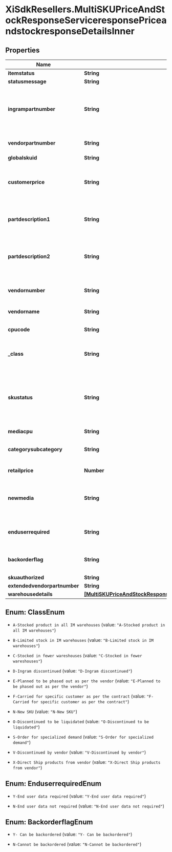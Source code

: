 # XiSdkResellers.MultiSKUPriceAndStockResponseServiceresponsePriceandstockresponseDetailsInner

## Properties

Name | Type | Description | Notes
------------ | ------------- | ------------- | -------------
**itemstatus** | **String** |  | [optional] 
**statusmessage** | **String** |  | [optional] 
**ingrampartnumber** | **String** | SKU number for the product for which order needs to be created with Ingram Micro | [optional] 
**vendorpartnumber** | **String** | Vendor Part number for the product | [optional] 
**globalskuid** | **String** |  | [optional] 
**customerprice** | **String** | Customer specific price for the product, excluding taxes | [optional] 
**partdescription1** | **String** | Description on the part number that is being requested | [optional] 
**partdescription2** | **String** | Contuiation of description on the part number that is being requested | [optional] 
**vendornumber** | **String** | Internal four digit code assigned by Ingram | [optional] 
**vendorname** | **String** | Name of the vendor | [optional] 
**cpucode** | **String** | Ingram internal code for a product | [optional] 
**_class** | **String** | Ingram Micro assigned product classification. | [optional] 
**skustatus** | **String** | Identifies if the SKU has been discontinued. Rules must be defined on the values to be sent out to partner. | [optional] 
**mediacpu** | **String** |  | [optional] 
**categorysubcategory** | **String** | Ingram&#39;s internal categorization of the product | [optional] 
**retailprice** | **Number** | MSRP Price 0.00 | 
**newmedia** | **String** | Internal four-digit code assigned by Ingram to represent the item group | [optional] 
**enduserrequired** | **String** | Y - End user required N - Not required End user | [optional] 
**backorderflag** | **String** | Y- Allow Backorder Flag N- Not allowed | [optional] 
**skuauthorized** | **String** |  | [optional] 
**extendedvendorpartnumber** | **String** |  | [optional] 
**warehousedetails** | [**[MultiSKUPriceAndStockResponseServiceresponsePriceandstockresponseDetailsInnerWarehousedetailsInner]**](MultiSKUPriceAndStockResponseServiceresponsePriceandstockresponseDetailsInnerWarehousedetailsInner.md) |  | [optional] 



## Enum: ClassEnum


* `A-Stocked product in all IM warehouses` (value: `"A-Stocked product in all IM warehouses"`)

* `B-Limited stock in IM warehouses` (value: `"B-Limited stock in IM warehouses"`)

* `C-Stocked in fewer wareshouses` (value: `"C-Stocked in fewer wareshouses"`)

* `D-Ingram discontinued` (value: `"D-Ingram discontinued"`)

* `E-Planned to be phased out as per the vendor` (value: `"E-Planned to be phased out as per the vendor"`)

* `F-Carried for specific customer as per the contract` (value: `"F-Carried for specific customer as per the contract"`)

* `N-New SKU` (value: `"N-New SKU"`)

* `O-Discontinued to be liquidated` (value: `"O-Discontinued to be liquidated"`)

* `S-Order for specialized demand` (value: `"S-Order for specialized demand"`)

* `V-Discontinued by vendor` (value: `"V-Discontinued by vendor"`)

* `X-Direct Ship products from vendor` (value: `"X-Direct Ship products from vendor"`)





## Enum: EnduserrequiredEnum


* `Y-End user data required` (value: `"Y-End user data required"`)

* `N-End user data not required` (value: `"N-End user data not required"`)





## Enum: BackorderflagEnum


* `Y- Can be backordered` (value: `"Y- Can be backordered"`)

* `N-Cannot be backordered` (value: `"N-Cannot be backordered"`)




